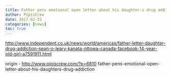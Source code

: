 ```yaml
---
title: Father pens emotional open letter about his daughter-s drug addiction
author: PipisCrew
date: 2017-02-22
categories: [news]
toc: true
---
```


http://www.independent.co.uk/news/world/americas/father-letter-daughter-drug-addiction-sean-o-leary-kanata-ottowa-canada-facebook-14-year-old-girl-a7591911.html

origin - http://www.pipiscrew.com/?p=6810 father-pens-emotional-open-letter-about-his-daughters-drug-addiction